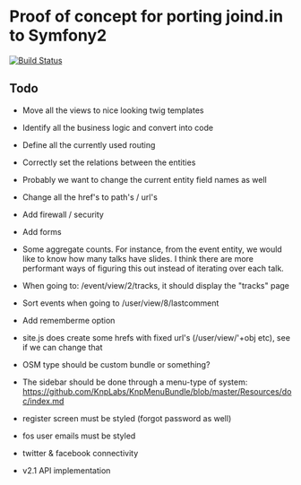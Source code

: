 Proof of concept for porting joind.in to Symfony2
=================================================

[![Build Status](https://secure.travis-ci.org/jaytaph/joindin_symfony2.png)](http://travis-ci.org/jaytaph/joindin_symfony2)

## Todo
- Move all the views to nice looking twig templates
- Identify all the business logic and convert into code
- Define all the currently used routing
- Correctly set the relations between the entities
- Probably we want to change the current entity field names as well

- Change all the href's to path's / url's
- Add firewall / security
- Add forms
- Some aggregate counts. For instance, from the event entity, we would like to know how many talks have slides. I
  think there are more performant ways of figuring this out instead of iterating over each talk.

- When going to: /event/view/2/tracks, it should display the "tracks" page
- Sort events when going to /user/view/8/lastcomment

- Add rememberme option
- site.js does create some hrefs with fixed url's (/user/view/'+obj etc), see if we can change that

- OSM type should be custom bundle or something?
- The sidebar should be done through a menu-type of system: https://github.com/KnpLabs/KnpMenuBundle/blob/master/Resources/doc/index.md

- register screen must be styled (forgot password as well)
- fos user emails must be styled

- twitter & facebook connectivity

- v2.1 API implementation

